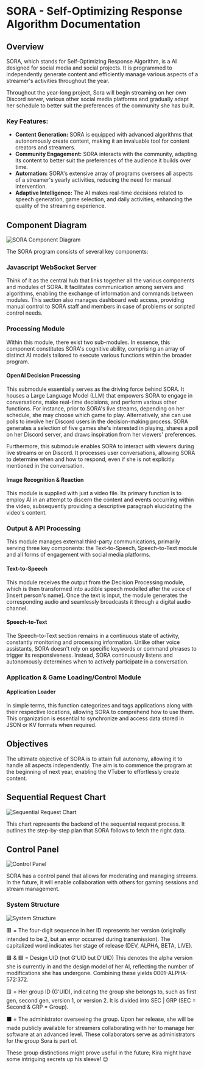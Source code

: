 
# SORA - Self-Optimizing Response Algorithm Documentation

## Overview

SORA, which stands for Self-Optimizing Response Algorithm, is a AI designed for social media and social projects. It is programmed to independently generate content and efficiently manage various aspects of a streamer's activities throughout the year. 

Throughout the year-long project, Sora will begin streaming on her own Discord server, various other social media platforms and gradually adapt her schedule to better suit the preferences of the community she has built.

### Key Features: 

-  **Content Generation:** SORA is equipped with advanced algorithms that autonomously create content, making it an invaluable tool for content creators and streamers.
- **Community Engagement:** SORA interacts with the community, adapting its content to better suit the preferences of the audience it builds over time.
- **Automation:** SORA's extensive array of programs oversees all aspects of a streamer's yearly activities, reducing the need for manual intervention.
- **Adaptive Intelligence:** The AI makes real-time decisions related to speech generation, game selection, and daily activities, enhancing the quality of the streaming experience.

## Component Diagram

![SORA Component Diagram](map.jpg)

The SORA program consists of several key components:

### Javascript  WebSocket Server
Think of it as the central hub that links together all the various components and modules of SORA. It facilitates communication among servers and algorithms, enabling the exchange of information and commands between modules. This section also manages dashboard web access, providing manual control to SORA staff and members in case of problems or scripted control needs.

### Processing Module

Within this module, there exist two sub-modules. In essence, this component constitutes SORA's cognitive ability, comprising an array of distinct AI models tailored to execute various functions within the broader program.

#### OpenAI Decision Processing

This submodule essentially serves as the driving force behind SORA. It houses a Large Language Model (LLM) that empowers SORA to engage in conversations, make real-time decisions, and perform various other functions. For instance, prior to SORA's live streams, depending on her schedule, she may choose which game to play. Alternatively, she can use polls to involve her Discord users in the decision-making process. SORA generates a selection of five games she's interested in playing, shares a poll on her Discord server, and draws inspiration from her viewers' preferences.

Furthermore, this submodule enables SORA to interact with viewers during live streams or on Discord. It processes user conversations, allowing SORA to determine when and how to respond, even if she is not explicitly mentioned in the conversation.

#### Image Recognition & Reaction

This module is supplied with just a video file. Its primary function is to employ AI in an attempt to discern the content and events occurring within the video, subsequently providing a descriptive paragraph elucidating the video's content.

### Output & API Processing

This module manages external third-party communications, primarily serving three key components: the Text-to-Speech,  Speech-to-Text module and all forms of engagement with social media platforms.

#### Text-to-Speech

This module receives the output from the Decision Processing module, which is then transformed into audible speech modelled after the voice of [insert person's name]. Once the text is input, the module generates the corresponding audio and seamlessly broadcasts it through a digital audio channel.

#### Speech-to-Text

The Speech-to-Text section remains in a continuous state of activity, constantly monitoring and processing information. Unlike other voice assistants, SORA doesn't rely on specific keywords or command phrases to trigger its responsiveness. Instead, SORA continuously listens and autonomously determines when to actively participate in a conversation.

### Application & Game Loading/Control Module

#### Application Loader

In simple terms, this function categorizes and tags applications along with their respective locations, allowing SORA to comprehend how to use them. This organization is essential to synchronize and access data stored in JSON or KV formats when required.

## Objectives

The ultimate objective of SORA is to attain full autonomy, allowing it to handle all aspects independently. The aim is to commence the program at the beginning of next year, enabling the VTuber to effortlessly create content.

## Sequential Request Chart

![Sequential Request Chart](requests.jpg)

This chart represents the backend of the sequential request process. It outlines the step-by-step plan that SORA follows to fetch the right data.

## Control Panel

![Control Panel](controlpanel.jpg)

SORA has a control panel that allows for moderating and managing streams. In the future, it will enable collaboration with others for gaming sessions and stream management.

### System Structure

![System Structure](structure.jpg)

🟥 = The four-digit sequence in her ID represents her version (originally intended to be 2, but an error occurred during transmission). The capitalized word indicates her stage of release (DEV, ALPHA, BETA, LIVE).

🟩 & 🟦 = Design UID (not G'UID but D'UID) This denotes the alpha version she is currently in and the design model of her AI, reflecting the number of modifications she has undergone. Combining these yields 0001-ALPHA-572:372.

🟨 = Her group ID (G'UID), indicating the group she belongs to, such as first gen, second gen, version 1, or version 2. It is divided into SEC | GRP (SEC = Second & GRP = Group).

⬛ = The administrator overseeing the group. Upon her release, she will be made publicly available for streamers collaborating with her to manage her software at an advanced level. These collaborators serve as administrators for the group Sora is part of.

These group distinctions might prove useful in the future; Kira might have some intriguing secrets up his sleeve! 😉
